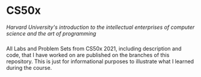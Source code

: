# CS50x
 *Harvard University's introduction to the intellectual enterprises of computer science and the art of programming*
###  
###  
All Labs and Problem Sets from CS50x 2021, including description and code, that I have worked on are published on the branches of this repository. This is just for informational purposes to illustrate what I learned during the course.

